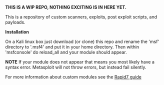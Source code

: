 **THIS IS A WIP REPO, NOTHING EXCITING IS IN HERE YET.**

This is a repository of custom scanners, exploits, post exploit scripts, and payloads.

**Installation**

On a Kali linux box just download (or clone) this repo and rename the 'msf' directory to '.msf4' and put it in your home directory. Then within 'msfconsole' do reload_all and your module should appear.

**NOTE**
If your module does not appear that means you most likely have a syntax error. Metasploit will not throw errors, but instead fail silently.

For more information about custom modules see the [Rapid7 guide](https://github.com/rapid7/metasploit-framework/wiki/Loading-External-Modules)